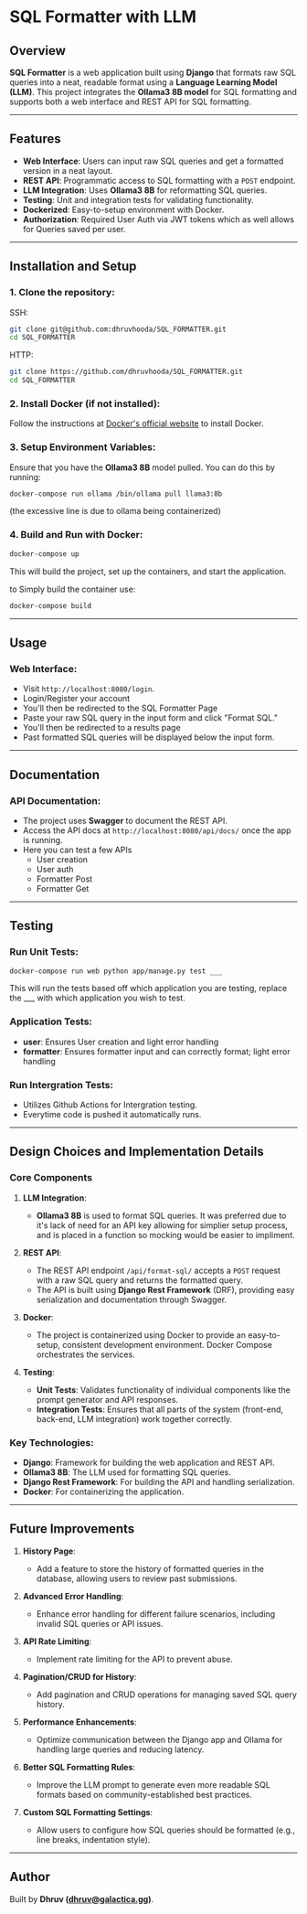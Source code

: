 # SQL Formatter with LLM

## Overview

**SQL Formatter** is a web application built using **Django** that formats raw SQL queries into a neat, readable format using a **Language Learning Model (LLM)**. This project integrates the **Ollama3 8B model** for SQL formatting and supports both a web interface and REST API for SQL formatting.

---

## Features

- **Web Interface**: Users can input raw SQL queries and get a formatted version in a neat layout.
- **REST API**: Programmatic access to SQL formatting with a `POST` endpoint.
- **LLM Integration**: Uses **Ollama3 8B** for reformatting SQL queries.
- **Testing**: Unit and integration tests for validating functionality.
- **Dockerized**: Easy-to-setup environment with Docker.
- **Authorization**: Required User Auth via JWT tokens which as well allows for Queries saved per user.

---

## Installation and Setup

### 1. Clone the repository:
SSH:
```bash
git clone git@github.com:dhruvhooda/SQL_FORMATTER.git
cd SQL_FORMATTER
```
HTTP:
```bash
git clone https://github.com/dhruvhooda/SQL_FORMATTER.git
cd SQL_FORMATTER
```

### 2. Install Docker (if not installed):

Follow the instructions at [Docker's official website](https://www.docker.com/get-started) to install Docker.

### 3. Setup Environment Variables:

Ensure that you have the **Ollama3 8B** model pulled. You can do this by running:

```bash
docker-compose run ollama /bin/ollama pull llama3:8b
```
(the excessive line is due to ollama being containerized)

### 4. Build and Run with Docker:

```bash
docker-compose up
```

This will build the project, set up the containers, and start the application.

to Simply build the container use:

```bash
docker-compose build
```


---

## Usage

### Web Interface:
- Visit `http://localhost:8080/login`.
- Login/Register your account
- You'll then be redirected to the SQL Formatter Page
- Paste your raw SQL query in the input form and click "Format SQL."
- You'll then be redirected to a results page
- Past formatted SQL queries will be displayed below the input form.

---

## Documentation

### API Documentation:
- The project uses **Swagger** to document the REST API.
- Access the API docs at `http://localhost:8080/api/docs/` once the app is running.
- Here you can test a few APIs
   - User creation
   - User auth
   - Formatter Post
   - Formatter Get

---

## Testing

### Run Unit Tests:

```bash
docker-compose run web python app/manage.py test ___
```

This will run the tests based off which application you are testing, replace the ___ with which application you wish to test.

### Application Tests:
- **user**: Ensures User creation and light error handling
- **formatter**: Ensures formatter input and can correctly format; light error handling


### Run Intergration Tests:

- Utilizes Github Actions for Intergration testing.
- Everytime code is pushed it automatically runs.

---

## Design Choices and Implementation Details

### Core Components

1. **LLM Integration**:
   - **Ollama3 8B** is used to format SQL queries. It was preferred due to it's lack of need for an API key allowing for simplier setup process, and is placed in a function so mocking would be easier to impliment.

2. **REST API**:
   - The REST API endpoint `/api/format-sql/` accepts a `POST` request with a raw SQL query and returns the formatted query.
   - The API is built using **Django Rest Framework** (DRF), providing easy serialization and documentation through Swagger.

3. **Docker**:
   - The project is containerized using Docker to provide an easy-to-setup, consistent development environment. Docker Compose orchestrates the services.

4. **Testing**:
   - **Unit Tests**: Validates functionality of individual components like the prompt generator and API responses.
   - **Integration Tests**: Ensures that all parts of the system (front-end, back-end, LLM integration) work together correctly.

### Key Technologies:
- **Django**: Framework for building the web application and REST API.
- **Ollama3 8B**: The LLM used for formatting SQL queries.
- **Django Rest Framework**: For building the API and handling serialization.
- **Docker**: For containerizing the application.

---

## Future Improvements

1. **History Page**:
   - Add a feature to store the history of formatted queries in the database, allowing users to review past submissions.

2. **Advanced Error Handling**:
   - Enhance error handling for different failure scenarios, including invalid SQL queries or API issues.

3. **API Rate Limiting**:
   - Implement rate limiting for the API to prevent abuse.

4. **Pagination/CRUD for History**:
   - Add pagination and CRUD operations for managing saved SQL query history.

5. **Performance Enhancements**:
   - Optimize communication between the Django app and Ollama for handling large queries and reducing latency.

6. **Better SQL Formatting Rules**:
   - Improve the LLM prompt to generate even more readable SQL formats based on community-established best practices.

7. **Custom SQL Formatting Settings**:
   - Allow users to configure how SQL queries should be formatted (e.g., line breaks, indentation style).

---

## Author

Built by **Dhruv (dhruv@galactica.gg)**.